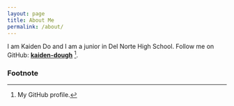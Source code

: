 ```yaml
---
layout: page
title: About Me
permalink: /about/
---
```


I am Kaiden Do and I am a junior in Del Norte High School. Follow me on GitHub: **[kaiden-dough](https://github.com/kaiden-dough)** [^1].


### Footnote
[^1]:My GitHub profile.

